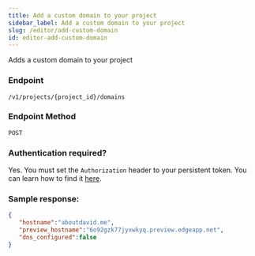 ```yaml
---
title: Add a custom domain to your project
sidebar_label: Add a custom domain to your project
slug: /editor/add-custom-domain
id: editor-add-custom-domain
---
```

Adds a custom domain to your project

### Endpoint

```
/v1/projects/{project_id}/domains
```

### Endpoint Method
`POST`

### Authentication required?
Yes. You must set the `Authorization` header to your persistent token. You can learn how to find it [here](/docs/#getting-your-persistent-token).

### Sample response:
```json
{
   "hostname":"aboutdavid.me",
   "preview_hostname":"6o92gzk77jyxwkyq.preview.edgeapp.net",
   "dns_configured":false
}
```